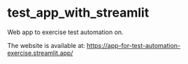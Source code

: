 # test_app_with_streamlit
Web app to exercise test automation on.

The website is available at: https://app-for-test-automation-exercise.streamlit.app/
